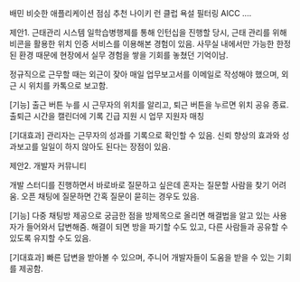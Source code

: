 배민 비슷한 애플리케이션
점심 추천 
나이키 런 클럽
욕설 필터링
AICC
....


제안1.
근태관리 시스템
일학습병행제를 통해 인턴십을 진행할 당시, 근태 관리를 위해 비콘을 활용한 위치 인증 서비스를 이용해본 경험이 있음. 사무실 내에서만 가능한 한정된 환경 때문에 현장에서 실무 경험을 쌓을 기회를 놓쳤던 기억이남.  
  
정규직으로 근무할 때는 외근이 잦아 매일 업무보고서를 이메일로 작성해야 했으며, 외근 시 위치를 카톡으로 보고함.

[기능]
출근 버튼 누를 시 근무자의 위치를 알리고, 퇴근 버튼을 누르면 위치 공유 종료.
출퇴근 시간을 캘린더에 기록
긴급 지원 시 업무 지원자 매칭

[기대효과]
관리자는 근무자의 성과를 기록으로 확인할 수 있음.
신뢰 향상의 효과와 성과보고를 일일이 하지 않아도 된다는 장점이 있음.


제안2.
개발자 커뮤니티

개발 스터디를 진행하면서 바로바로 질문하고 싶은데 혼자는 질문할 사람을 찾기 어려움.
오픈 채팅에 질문하면 간혹 질문이 묻히는 경우도 있음.

[기능]
다중 채팅방 제공으로 궁금한 점을 방제목으로 올리면 해결법을 알고 있는 사용자가 들어와서 답변해줌.
해결이 되면 방을 파기할 수도 있고, 다른 사람들과 공유할 수 있도록 유지할 수도 있음.

[기대효과]
빠른 답변을 받아볼 수 있으며, 주니어 개발자들이 도움을 받을 수 있는 기회를 제공함.

